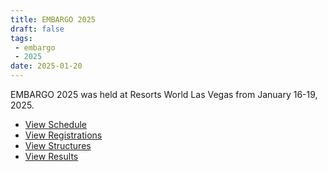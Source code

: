 ```yaml
---
title: EMBARGO 2025
draft: false
tags:
 - embargo
 - 2025
date: 2025-01-20
---
```


EMBARGO 2025 was held at Resorts World Las Vegas from January 16-19, 2025.

* [View Schedule](schedule/)
* [View Registrations](https://secure.barge.org/embargo2025review.php)
* [View Structures](2025_EMBARGO_Structures.pdf)
* [View Results](../results/2025/)
